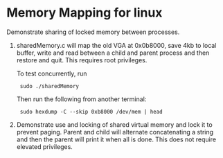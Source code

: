 # Memory Mapping for linux

Demonstrate sharing of locked memory between processes.

1. sharedMemory.c will map the old VGA at 0x0b8000, save 4kb to local buffer, write and read between a child and parent process and then restore and quit. This requires root privileges.

    To test concurrently, run 
    
        sudo ./sharedMemory 

    Then run the following from another terminal:
    
        sudo hexdump -C --skip 0xb8000 /dev/mem | head

2. Demonstrate use and locking of shared virtual memory and lock it to prevent paging. Parent and child will alternate concatenating a string and then the parent will print it when all is done. This does not require elevated privileges.
   


